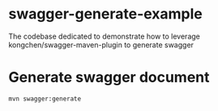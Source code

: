 # swagger-generate-example
The codebase dedicated to demonstrate how to leverage kongchen/swagger-maven-plugin to generate swagger

# Generate swagger document

```
mvn swagger:generate
```
